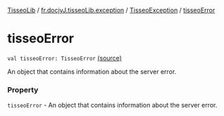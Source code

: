 [TisseoLib](../../index.md) / [fr.docjyJ.tisseoLib.exception](../index.md) / [TisseoException](index.md) / [tisseoError](./tisseo-error.md)

# tisseoError

`val tisseoError: TisseoError` [(source)](https://github.com/docjyJ/TisseoLib/tree/master/src/main/kotlin/fr/docjyJ/tisseoLib/util/TisseoException.kt#L15)

An object that contains information about the server error.

### Property

`tisseoError` - An object that contains information about the server error.
